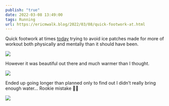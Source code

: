 ```yaml
---
publish: "true"
date: 2022-03-08 13:49:00
tags: Running
url: https://ericmwalk.blog/2022/03/08/quick-footwork-at.html
---
```


Quick footwork at times [today](http://www.strava.com/activities/6793066864) trying to avoid ice patches made for more of workout both physically and mentally than it should have been.

![](https://ericmwalk.blog/uploads/2022/d5e8346278.jpg)

However it was beautiful out there and much warmer than I thought.

![](https://ericmwalk.blog/uploads/2022/6e503fba26.jpg)

Ended up going longer than planned only to find out I didn’t really bring enough water… Rookie mistake 🤦‍♂️

![](https://ericmwalk.blog/uploads/2022/0b4ce2904a.jpg)